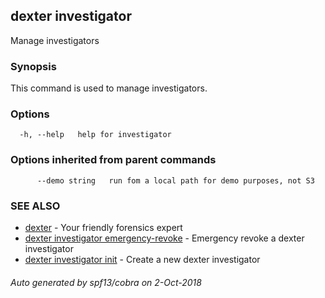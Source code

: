 ## dexter investigator

Manage investigators

### Synopsis


This command is used to manage investigators.

### Options

```
  -h, --help   help for investigator
```

### Options inherited from parent commands

```
      --demo string   run fom a local path for demo purposes, not S3
```

### SEE ALSO
* [dexter](dexter.md)	 - Your friendly forensics expert
* [dexter investigator emergency-revoke](dexter_investigator_emergency-revoke.md)	 - Emergency revoke a dexter investigator
* [dexter investigator init](dexter_investigator_init.md)	 - Create a new dexter investigator

###### Auto generated by spf13/cobra on 2-Oct-2018
